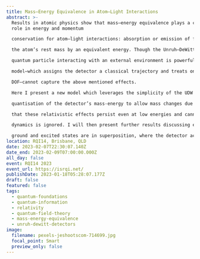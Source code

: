 ```yaml
---
title: Mass–Energy Equivalence in Atom–Light Interactions
abstract: >-
  Results in atomic physics show that mass–energy equivalence plays a crucial
  role in energy and momentum

  conservation for atom–light interactions: absorption or emission of field quanta must also change

  the atom’s rest mass by an equivalent energy. Though the Unruh–DeWitt (UDW) detector model of a

  quantum particle interacting with an external environment is powerful in its simplicity, the dominant

  model—which assigns the detector a classical trajectory and treats only the internal state as a quantum

  DOF—cannot capture the above mentioned effects.

  Here I present a new model which leverages the simplicity of the UDW model while also incorporating

  quantisation of the detector’s mass-energy to allow mass changes due to emission/absorption. I show

  that these relativistic effects persist even at low energies and cannot be ignored unless all centre of mass

  dynamics is ignored. I will then present further results discussing effects that arise when such a detector’s

  ground and excited states are in superposition, where the detector acts as a quantum clock.
location: RQI14, Brisbane, QLD
date: 2023-02-07T22:30:07.140Z
date_end: 2023-02-09T07:00:00.000Z
all_day: false
event: RQI14 2023
event_url: https://isrqi.net/
publishDate: 2023-01-18T05:28:07.177Z
draft: false
featured: false
tags:
  - quantum-foundations
  - quantum-information
  - relativity
  - quantum-field-theory
  - mass-energy-equivalence
  - unruh-dewitt-detectors
image:
  filename: pexels-jeshootscom-714699.jpg
  focal_point: Smart
  preview_only: false
---
```

